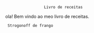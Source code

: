                      Livro de receitas 
ola! Bem vindo ao meo livro de receitas.

     Strogonoff de frango
